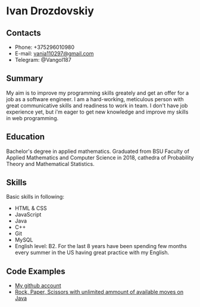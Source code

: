 # **Ivan Drozdovskiy**
## **Contacts**
* Phone: +375296010980
* E-mail: vania110297@gmail.com
* Telegram: @Vangol187
## **Summary**
My aim is to improve my programming skills greately and get an offer for a job as a software engineer. I am a hard-working, meticulous person with great communicative skills and readiness to work in team. I don't have job experience yet, but i'm eager to get new knowledge and improve my skills in web programming.
## **Education**
Bachelor's degree in applied mathematics.
Graduated from BSU Faculty of Applied Mathematics and Computer Science in 2018, cathedra of Probability Theory and Mathematical Statistics.
 ## **Skills**
 Basic skills in following:
 * HTML & CSS
 * JavaScript
 * Java
 * C++
 * Git
 * MySQL
 * English level: B2. For the last 8 years have been spending few months every summer in the US having great practice with my English.
 ## **Code Examples**
 * [My github account](https://github.com/vangol1)
 * [Rock, Paper, Scissors with unlimited ammount of available moves on Java](https://github.com/vangol1/RockPaperScissors)